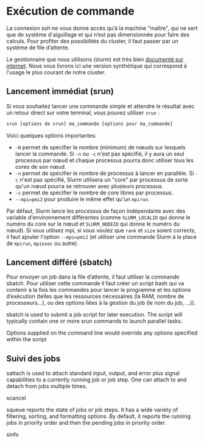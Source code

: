 # Exécution de commande

La connexion ssh ne vous donne accès qu’à la machine "maître", qui ne sert que de système d'aiguillage et qui n’est pas dimensionnée pour faire des calculs. Pour profiter des possibilités du cluster, il faut passer par un système de file d’attente.

Le gestionnaire que nous utilisons (slurm) est très bien [documenté sur internet](https://slurm.schedmd.com/documentation.html). Nous vous livrons ici une version synthétique qui correspond à l'usage le plus courant de notre cluster.

## Lancement immédiat (srun)

Si vous souhaitez lancer une commande simple et attendre le résultat avec un retour direct sur votre terminal, vous pouvez utiliser `srun` :

```bash
srun [options de srun] ma_commande [options pour ma_commande]
```

Voici quelques options importantes:
* `-N` permet de spécifier le nombre (minimum) de nœuds sur lesquels lancer la commande. Si `-n` ou `-c` n'est pas spécifié, il y aura un seul processus par nœud et chaque processus pourra donc utiliser tous les cores de son nœud.
* `-n` permet de spécifier le nombre de processus à lancer en parallèle. Si `-c` n'est pas spécifié, Slurm utilisera un "core" par processus de sorte qu'un nœud pourra se retrouver avec plusieurs processus.
* `-c` permet de spécifier le nombre de core libres par processus.
* `--mpi=pmi2` pour produire le même effet qu'un `mpirun`.

Par défaut, Slurm lance les processus de façon indépendante avec des variable d'environnement différentes (comme `SLURM_LOCALID` qui donne le numéro du core sur le nœud et `SLURM_NODEID` qui donne le numéro du nœud). Si vous utilisez mpi, si vous voulez que `rank` et `size` soient corrects, il faut ajouter l'option `--mpi=pmi2` (et utiliser une commande Slurm à la place de `mpirun`, `mpiexec` ou autre).

## Lancement différé (sbatch)

Pour envoyer un job dans la file d’attente, il faut utiliser la commande sbatch. Pour utiliser cette commande il faut créer un script bash qui va contenir à la fois les commandes pour lancer le programme et les options d’exécution (telles que les ressources nécessaires (la RAM, nombre de processeurs...), ou des options liées à la gestion du job (le nom du job, ...)).

sbatch is used to submit a job script for later execution. The script will typically contain one or more srun commands to launch parallel tasks.

Options supplied on the command line would override any options specified within the script



## Suivi des jobs

sattach is used to attach standard input, output, and error plus signal capabilities to a currently running job or job step. One can attach to and detach from jobs multiple times.

scancel

squeue  reports the state of jobs or job steps. It has a wide variety of filtering, sorting, and formatting options. By default, it reports the running jobs in priority order and then the pending jobs in priority order.

sinfo

##




<!--
 
4.1.3-La commande srun dans le fichier .sh : A REDIGER
4.1.4-Script bash basique :
#!/bin/bash 

# Nom du calcul, répertoire de travail : 
#SBATCH  --job-name=nom_du_job
#SBATCH --chdir=/workdir2/votre_login/chemin_dossier 
# Optionnel, pour être notifié par email : 
#SBATCH  --mail-type=BEGIN,END,FAIL
#SBATCH --mail-user=adresse@email.com 
# Sortie standard et d'erreur dans le fichier .output : 
#SBATCH --output=./%j.stdout
#SBATCH --error =./%j.stderr
module load R/3.6.1 
# Eventuellement assignation de quelques variables en entrée du code : 
d=2 
n=100 
nloc=100 
N=20 

R --vanilla --slave "--args $d $n $nloc $N" < script_test.R > sortie 
Vous pouvez télécharger un fichier bash d’exemple, exemple_r.sh pour un calcul non parallèle ainsi qu’un script R, script_test.R, associé.
Un autre exemple (exemple_py.sh) non parallèle avec python (test.py).
Un exemple (exemple_pe.sh) de calcul parallèle avec un script en C qui nécessite d’être compilé via le chargement du module rocks-openmpi et la commande make (qui nécessite le makefile).
4.2-La commande sbatch
Une fois que le script bash est créé, on peut lancer son exécution via la commande sbatch :
sbatch exemple.sh 
  5 - Autres commandes utiles
La commande ’squeue’ liste les jobs soumis avec leur job_identifier. S’ils sont en cours d’exécution leur statut est r, s’ils sont en attente, leur statut est qw :
squeue

sstat donne des infos sur les ressources utilisées par un job

La commande scancel permet de supprimer un job soumis et d’arrêter un job en cours d’exécution :
scancel <job_id>
La commande sacct permet de retrouver des infos sur un job terminé :
sacct <job_id> 
On pourra trouver une doc complète ici.
Sur la page ganglia vous trouverez des graphiques sur l’utilisation du cluster et des différents noeuds (RAM, CPU,...). -->